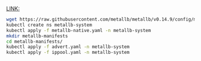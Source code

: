 [LINK:](https://metallb.universe.tf/installation/)

```sh
wget https://raw.githubusercontent.com/metallb/metallb/v0.14.9/config/manifests/metallb-native.yaml
kubectl create ns metallb-system
kubectl apply -f metallb-native.yaml -n metallb-system
mkdir metallb-manifests
cd metallb-manifests/
kubectl apply -f advert.yaml -n metallb-system
kubectl apply -f ippool.yaml -n metallb-system
```